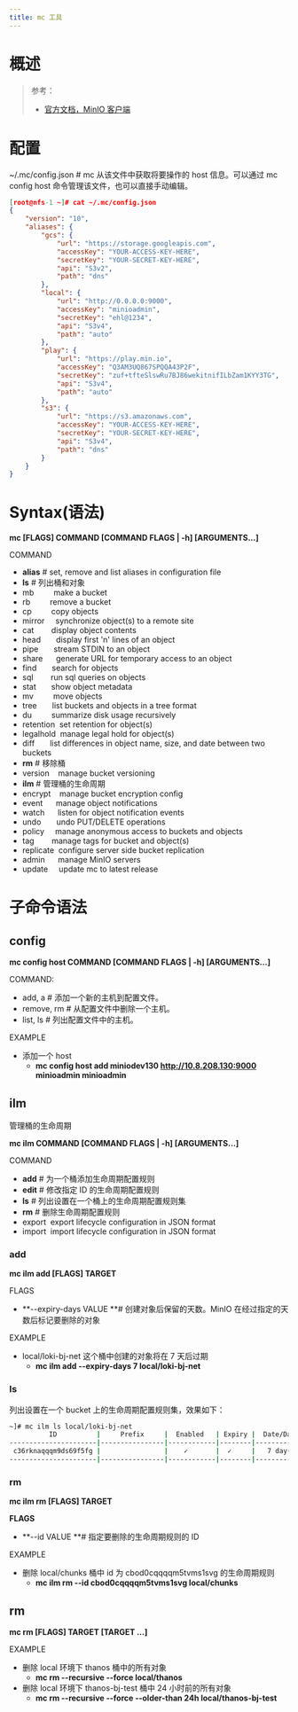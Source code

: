 ```yaml
---
title: mc 工具
---
```


# 概述

> 参考：
>
> - [官方文档，MinIO 客户端](https://docs.min.io/minio/baremetal/reference/minio-cli/minio-mc.html)

# 配置

\~/.mc/config.json # mc 从该文件中获取将要操作的 host 信息。可以通过 mc config host 命令管理该文件，也可以直接手动编辑。

```json
[root@nfs-1 ~]# cat ~/.mc/config.json
{
	"version": "10",
	"aliases": {
		"gcs": {
			"url": "https://storage.googleapis.com",
			"accessKey": "YOUR-ACCESS-KEY-HERE",
			"secretKey": "YOUR-SECRET-KEY-HERE",
			"api": "S3v2",
			"path": "dns"
		},
		"local": {
			"url": "http://0.0.0.0:9000",
			"accessKey": "minioadmin",
			"secretKey": "ehl@1234",
			"api": "S3v4",
			"path": "auto"
		},
		"play": {
			"url": "https://play.min.io",
			"accessKey": "Q3AM3UQ867SPQQA43P2F",
			"secretKey": "zuf+tfteSlswRu7BJ86wekitnifILbZam1KYY3TG",
			"api": "S3v4",
			"path": "auto"
		},
		"s3": {
			"url": "https://s3.amazonaws.com",
			"accessKey": "YOUR-ACCESS-KEY-HERE",
			"secretKey": "YOUR-SECRET-KEY-HERE",
			"api": "S3v4",
			"path": "dns"
		}
	}
}
```

# Syntax(语法)

**mc \[FLAGS] COMMAND \[COMMAND FLAGS | -h] \[ARGUMENTS...]**

COMMAND

- **alias** # set, remove and list aliases in configuration file
- **ls** # 列出桶和对象
- mb         make a bucket
- rb         remove a bucket
- cp         copy objects
- mirror     synchronize object(s) to a remote site
- cat        display object contents
- head       display first 'n' lines of an object
- pipe       stream STDIN to an object
- share      generate URL for temporary access to an object
- find       search for objects
- sql        run sql queries on objects
- stat       show object metadata
- mv         move objects
- tree       list buckets and objects in a tree format
- du         summarize disk usage recursively
- retention  set retention for object(s)
- legalhold  manage legal hold for object(s)
- diff       list differences in object name, size, and date between two buckets
- **rm** # 移除桶
- version    manage bucket versioning
- **ilm** # 管理桶的生命周期
- encrypt    manage bucket encryption config
- event      manage object notifications
- watch      listen for object notification events
- undo       undo PUT/DELETE operations
- policy     manage anonymous access to buckets and objects
- tag        manage tags for bucket and object(s)
- replicate  configure server side bucket replication
- admin      manage MinIO servers
- update     update mc to latest release

# 子命令语法

## config

**mc config host COMMAND \[COMMAND FLAGS | -h] \[ARGUMENTS...]**

COMMAND:

- add, a # 添加一个新的主机到配置文件。
- remove, rm # 从配置文件中删除一个主机。
- list, ls # 列出配置文件中的主机。

EXAMPLE

- 添加一个 host
  - **mc config host add miniodev130 http://10.8.208.130:9000 minioadmin minioadmin**

## ilm

管理桶的生命周期

**mc ilm COMMAND \[COMMAND FLAGS | -h] \[ARGUMENTS...]**

COMMAND

- **add** # 为一个桶添加生命周期配置规则
- **edit** # 修改指定 ID 的生命周期配置规则
- **ls** # 列出设置在一个桶上的生命周期配置规则集
- **rm** # 删除生命周期配置规则
- export  export lifecycle configuration in JSON format
- import  import lifecycle configuration in JSON format

### add

**mc ilm add \[FLAGS] TARGET**

FLAGS

- **--expiry-days VALUE **# 创建对象后保留的天数。MinIO 在经过指定的天数后标记要删除的对象

EXAMPLE

- local/loki-bj-net 这个桶中创建的对象将在 7 天后过期
  - **mc ilm add --expiry-days 7 local/loki-bj-net**

### ls

列出设置在一个 bucket 上的生命周期配置规则集，效果如下：

```bash
~]# mc ilm ls local/loki-bj-net
          ID          |     Prefix     |  Enabled   | Expiry |  Date/Days   |  Transition  |    Date/Days     |  Storage-Class   |          Tags
----------------------|----------------|------------|--------|--------------|--------------|------------------|------------------|------------------------
 c36rknaqqqm9ds69f5fg |                |    ✓       |  ✓     |   7 day(s)   |     ✗        |                  |                  |
----------------------|----------------|------------|--------|--------------|--------------|------------------|------------------|------------------------
```

### rm

**mc ilm rm \[FLAGS] TARGET**

**FLAGS**

- **--id VALUE **# 指定要删除的生命周期规则的 ID

EXAMPLE

- 删除 local/chunks 桶中 id 为 cbod0cqqqqm5tvms1svg 的生命周期规则
  - **mc ilm rm --id cbod0cqqqqm5tvms1svg local/chunks**

## rm

**mc rm \[FLAGS] TARGET \[TARGET ...]**

EXAMPLE

- 删除 local 环境下 thanos 桶中的所有对象
  - **mc rm --recursive --force local/thanos**
- 删除 local 环境下 thanos-bj-test 桶中 24 小时前的所有对象
  - **mc rm --recursive --force --older-than 24h local/thanos-bj-test**
